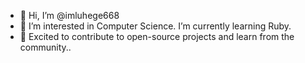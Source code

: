 - 👋 Hi, I’m @imluhege668
- 👀 I’m interested in Computer Science. I’m currently learning Ruby.
- 🌱 Excited to contribute to open-source projects and learn from the community..
